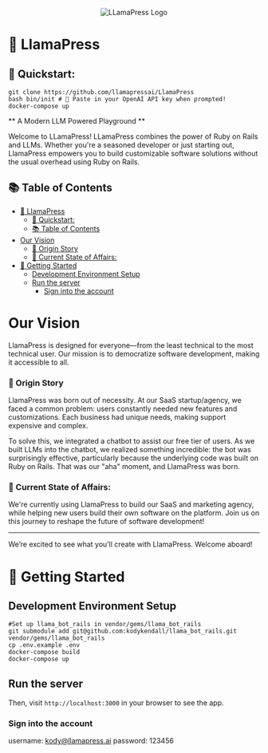 <p align="center">
  <img src="https://service-jobs-images.s3.us-east-2.amazonaws.com/7rl98t1weu387r43il97h6ipk1l7" alt="LLamaPress Logo">
</p>

# 🦙 LlamaPress

## 🚀 Quickstart: 

```
git clone https://github.com/llamapressai/LlamaPress
bash bin/init # 🔑 Paste in your OpenAI API key when prompted!
docker-compose up
```

** A Modern LLM Powered Playground **

Welcome to LLamaPress! LLamaPress combines the power of Ruby on Rails and LLMs. Whether you're a seasoned developer or just starting out, LlamaPress empowers you to build customizable software solutions without the usual overhead using Ruby on Rails.

## 📚 Table of Contents

- [🦙 LlamaPress](#-llamapress)
  - [🚀 Quickstart:](#-quickstart)
  - [📚 Table of Contents](#-table-of-contents)
- [Our Vision](#our-vision)
    - [🌱 Origin Story](#-origin-story)
    - [🏁 Current State of Affairs:](#-current-state-of-affairs)
- [🚀 Getting Started](#-getting-started)
  - [Development Environment Setup](#development-environment-setup)
  - [Run the server](#run-the-server)
    - [Sign into the account](#sign-into-the-account)

# Our Vision

LlamaPress is designed for everyone—from the least technical to the most technical user. Our mission is to democratize software development, making it accessible to all.

### 🌱 Origin Story

LlamaPress was born out of necessity. At our SaaS startup/agency, we faced a common problem: users constantly needed new features and customizations. Each business had unique needs, making support expensive and complex.

To solve this, we integrated a chatbot to assist our free tier of users. As we built LLMs into the chatbot, we realized something incredible: the bot was surprisingly effective, particularly because the underlying code was built on Ruby on Rails. That was our "aha" moment, and LlamaPress was born.

### 🏁 Current State of Affairs:

We're currently using LlamaPress to build our SaaS and marketing agency, while helping new users build their own software on the platform. Join us on this journey to reshape the future of software development!

---

We’re excited to see what you’ll create with LlamaPress. Welcome aboard!

# 🚀 Getting Started

## Development Environment Setup

```
#Set up llama_bot_rails in vendor/gems/llama_bot_rails
git submodule add git@github.com:kodykendall/llama_bot_rails.git vendor/gems/llama_bot_rails
cp .env.example .env
docker-compose build
docker-compose up
```

## Run the server
Then, visit `http://localhost:3000` in your browser to see the app.

### Sign into the account
username: kody@llamapress.ai
password: 123456